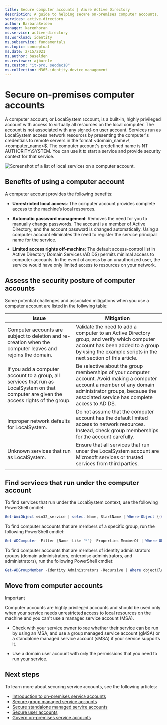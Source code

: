 ```yaml
---
title: Secure computer accounts | Azure Active Directory
description: A guide to helping secure on-premises computer accounts.
services: active-directory
author: BarbaraSelden
manager: karenhoran
ms.service: active-directory
ms.workload: identity
ms.subservice: fundamentals
ms.topic: conceptual
ms.date: 2/15/2021
ms.author: baselden
ms.reviewer: ajburnle
ms.custom: "it-pro, seodec18"
ms.collection: M365-identity-device-management
---
```


# Secure on-premises computer accounts

A computer account, or LocalSystem account, is a built-in, highly privileged account with access to virtually all resources on the local computer. The account is not associated with any signed-on user account. Services run as LocalSystem access network resources by presenting the computer's credentials to remote servers in the format <domain_name>\\<computer_name>$. The computer account's predefined name is NT AUTHORITY\SYSTEM. You can use it to start a service and provide security context for that service.

![Screenshot of a list of local services on a computer account.](.\media\securing-service-accounts\secure-computer-accounts-image-1.png)

## Benefits of using a computer account

A computer account provides the following benefits:

* **Unrestricted local access**: The computer account provides complete access to the machine’s local resources.

* **Automatic password management**: Removes the need for you to manually change passwords. The account is a member of Active Directory, and the account password is changed automatically. Using a computer account eliminates the need to register the service principal name for the service.

* **Limited access rights off-machine**: The default access-control list in Active Directory Domain Services (AD DS) permits minimal access to computer accounts. In the event of access by an unauthorized user, the service would have only limited access to resources on your network.

## Assess the security posture of computer accounts

Some potential challenges and associated mitigations when you use a computer account are listed in the following table:
 
| Issue | Mitigation |
| - | - |
| Computer accounts are subject to deletion and re-creation when the computer leaves and rejoins the domain. | Validate the need to add a computer to an Active Directory group, and verify which computer account has been added to a group by using the example scripts in the next section of this article.| 
| If you add a computer account to a group, all services that run as LocalSystem on that computer are given the access rights of the group.| Be selective about the group memberships of your computer account. Avoid making a computer account a member of any domain administrator groups, because the associated service has complete access to AD DS. |
| Improper network defaults for LocalSystem. | Do not assume that the computer account has the default limited access to network resources. Instead, check group memberships for the account carefully. |
| Unknown services that run as LocalSystem. | Ensure that all services that run under the LocalSystem account are Microsoft services or trusted services from third parties. |
| | |

## Find services that run under the computer account

To find services that run under the LocalSystem context, use the following PowerShell cmdlet:

```powershell
Get-WmiObject win32_service | select Name, StartName | Where-Object {($_.StartName -eq "LocalSystem")}
```

To find computer accounts that are members of a specific group, run the following PowerShell cmdlet:

```powershell
Get-ADComputer -Filter {Name -Like "*"} -Properties MemberOf | Where-Object {[STRING]$_.MemberOf -like "Your_Group_Name_here*"} | Select Name, MemberOf
```

To find computer accounts that are members of identity administrators groups (domain administrators, enterprise administrators, and administrators), run the following PowerShell cmdlet:

```powershell
Get-ADGroupMember -Identity Administrators -Recursive | Where objectClass -eq "computer"
```

## Move from computer accounts

> [!IMPORTANT]
> Computer accounts are highly privileged accounts and should be used only when your service needs unrestricted access to local resources on the machine and you can't use a managed service account (MSA).

* Check with your service owner to see whether their service can be run by using an MSA, and use a group managed service account (gMSA) or a standalone managed service account (sMSA) if your service supports it.

* Use a domain user account with only the permissions that you need to run your service.

## Next steps 

To learn more about securing service accounts, see the following articles:

* [Introduction to on-premises service accounts](service-accounts-on-premises.md)
* [Secure group managed service accounts](service-accounts-group-managed.md)
* [Secure standalone managed service accounts](service-accounts-standalone-managed.md)
* [Secure user accounts](service-accounts-user-on-premises.md)  
* [Govern on-premises service accounts](service-accounts-govern-on-premises.md)

